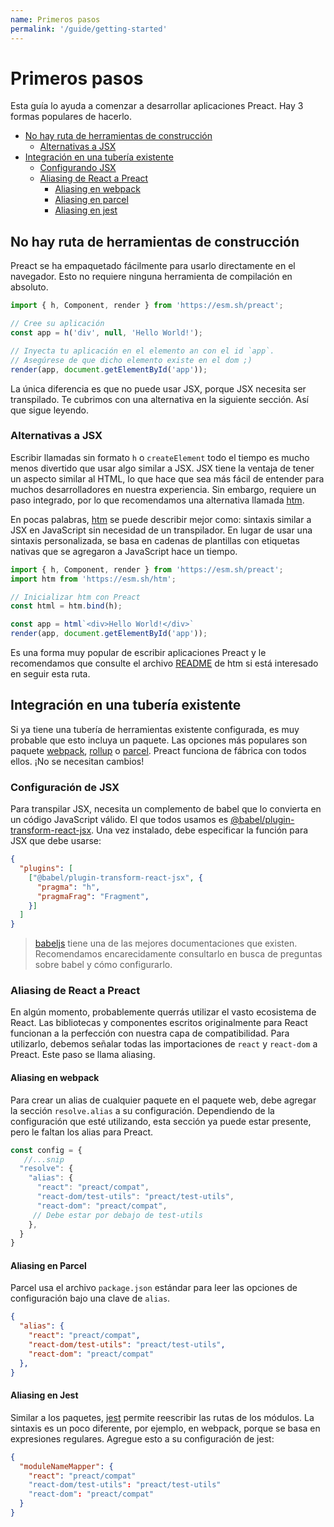 ```yaml
---
name: Primeros pasos
permalink: '/guide/getting-started'
---
```


# Primeros pasos

Esta guía lo ayuda a comenzar a desarrollar aplicaciones Preact. Hay 3 formas populares de hacerlo.

+ [No hay ruta de herramientas de construcción](#no-build-tools-route)
	+ [Alternativas a JSX](#alternatives-to-jsx)
+ [Integración en una tubería existente](#integrating-into-an-existing-pipeline)
	+ [Configurando JSX](#setting-up-jsx)
	+ [Aliasing de React a Preact](#aliasing-react-to-preact)
		+ [Aliasing en webpack](#aliasing-in-webpack)
		+ [Aliasing en parcel](#aliasing-in-parcel)
		+ [Aliasing en jest](#aliasing-in-jest)



## No hay ruta de herramientas de construcción

Preact se ha empaquetado fácilmente para usarlo directamente en el navegador. Esto no requiere ninguna herramienta de compilación en absoluto.


```js
import { h, Component, render } from 'https://esm.sh/preact';

// Cree su aplicación
const app = h('div', null, 'Hello World!');

// Inyecta tu aplicación en el elemento an con el id `app`.
// Asegúrese de que dicho elemento existe en el dom ;)
render(app, document.getElementById('app'));
```

La única diferencia es que no puede usar JSX, porque JSX necesita ser transpilado. Te cubrimos con una alternativa en la siguiente sección. Así que sigue leyendo.


### Alternativas a JSX 

Escribir llamadas sin formato `h` o `createElement` todo el tiempo es mucho menos divertido que usar algo similar a JSX. JSX tiene la ventaja de tener un aspecto similar al HTML, lo que hace que sea más fácil de entender para muchos desarrolladores en nuestra experiencia. Sin embargo, requiere un paso integrado, por lo que recomendamos una alternativa llamada [htm](https://github.com/developit/htm). 

En pocas palabras, [htm](https://github.com/developit/htm) se puede describir mejor como: sintaxis similar a JSX en JavaScript sin necesidad de un transpilador. En lugar de usar una sintaxis personalizada, se basa en cadenas de plantillas con etiquetas nativas que se agregaron a JavaScript hace un tiempo.

```js
import { h, Component, render } from 'https://esm.sh/preact';
import htm from 'https://esm.sh/htm';

// Inicializar htm con Preact
const html = htm.bind(h);

const app = html`<div>Hello World!</div>`
render(app, document.getElementById('app'));
```
Es una forma muy popular de escribir aplicaciones Preact y le recomendamos que consulte el archivo [README](https://github.com/developit/htm) de htm si está interesado en seguir esta ruta.

## Integración en una tubería existente

Si ya tiene una tubería de herramientas existente configurada, es muy probable que esto incluya un paquete. Las opciones más populares son paquete [webpack](https://webpack.js.org/), [rollup](https://rollupjs.org/) o [parcel](https://parceljs.org/). Preact funciona de fábrica con todos ellos. ¡No se necesitan cambios!



### Configuración de JSX 

Para transpilar JSX, necesita un complemento de babel que lo convierta en un código JavaScript válido. 
El que todos usamos es [@babel/plugin-transform-react-jsx](https://webpack.js.org/). Una vez instalado, debe especificar la función para JSX que debe usarse:


```json
{
  "plugins": [
    ["@babel/plugin-transform-react-jsx", {
      "pragma": "h",
      "pragmaFrag": "Fragment",
    }]
  ]
}
```


> [babeljs](https://babeljs.io/) tiene una de las mejores documentaciones que existen. Recomendamos encarecidamente consultarlo en busca de preguntas sobre babel y cómo configurarlo.


### Aliasing de React a Preact

En algún momento, probablemente querrás utilizar el vasto ecosistema de React. Las bibliotecas y componentes escritos originalmente para React funcionan a la perfección con nuestra capa de compatibilidad. Para utilizarlo, debemos señalar todas las importaciones de `react` y `react-dom` a Preact. Este paso se llama aliasing.


#### Aliasing en webpack

Para crear un alias de cualquier paquete en el paquete web, debe agregar la sección `resolve.alias` a su configuración. Dependiendo de la configuración que esté utilizando, esta sección ya puede estar presente, pero le faltan los alias para Preact.

```js
const config = { 
   //...snip
  "resolve": { 
    "alias": { 
      "react": "preact/compat",
      "react-dom/test-utils": "preact/test-utils",
      "react-dom": "preact/compat",
     // Debe estar por debajo de test-utils
    },
  }
}
```
#### Aliasing en Parcel

Parcel usa el archivo `package.json` estándar para leer las opciones de configuración bajo una clave de `alias`.

```json
{
  "alias": {
    "react": "preact/compat",
    "react-dom/test-utils": "preact/test-utils",
    "react-dom": "preact/compat"
  },
}
```

#### Aliasing en Jest

Similar a los paquetes, [jest](https://jestjs.io/) permite reescribir las rutas de los módulos. La sintaxis es un poco diferente, por ejemplo, en webpack, porque se basa en expresiones regulares. Agregue esto a su configuración de jest:

```json
{
  "moduleNameMapper": {
    "react": "preact/compat"
    "react-dom/test-utils": "preact/test-utils"
    "react-dom": "preact/compat"
  }
}
```

